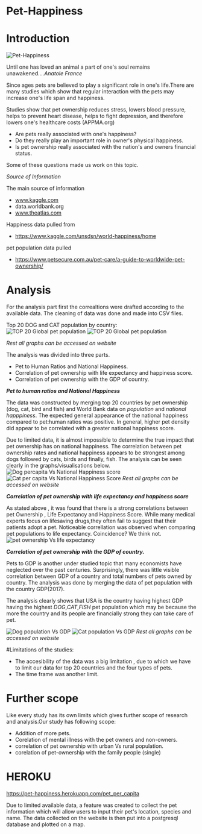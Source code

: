 # Pet-Happiness

# Introduction

![Pet-Happiness](Images/PETS.jpg)

Until one has loved an animal a part of one's soul remains unawakened....*Anatole France*

Since ages pets are believed to play a significant role in one's life.There are many studies which show that regular interaction with the pets may increase one's life span and happiness. 

Studies show that pet ownership reduces stress, lowers blood pressure, helps to prevent heart disease, helps to fight depression, and therefore lowers one's healthcare costs (APPMA.org)

* Are pets really associated with one's happiness?
* Do they really play an important role in owner's
  physical happiness.
* Is pet ownership really associated with the
  nation's and owners financial status.

Some of these questions made us work on this topic.

*Source of Information*

The main source of information 

* www.kaggle.com
* data.worldbank.org
* www.theatlas.com

Happiness data pulled from 
* https://www.kaggle.com/unsdsn/world-happiness/home

pet population data pulled
*  https://www.petsecure.com.au/pet-care/a-guide-to-worldwide-pet-ownership/



# Analysis 

For the analysis part first the correaltions were drafted according to the available data. The cleaning of data was done and made into CSV files.

Top 20 DOG and CAT population by country:
![TOP 20 Global pet population](images/20dogpop.png)
![TOP 20 Global pet population](images/20catpop.png)

*Rest all graphs can be accessed on website*

The analysis was divided into three parts.
* Pet to Human Ratios and National Happiness.
* Correlation of pet ownership with life expectancy
  and happiness score.
* Correlation of pet ownership with the GDP of 
  country.

***Pet to human ratios and National Happiness***

The data was constructed by merging top 20 countries by pet ownership (dog, cat, bird and fish) and World Bank data on *population* and *national happpiness*. The expected general appearance of the national happiness compared to pet:human ratios was positive. In general, higher pet density did appear to be correlated with a greater national happiness score.  

Due to limited data, it is almost impossible to determine the true impact that pet ownership has on national happiness.  The correlation between pet ownership rates and national happiness appears to be strongest among dogs followed by cats, birds and finally, fish. The analysis can be seen clearly in the graphs/visualisations below.
![Dog percapita Vs National Happiness score](images/dog.happiness.png)
![Cat per capita Vs National Happiness Score](images/cat.happiness.png)
*Rest all graphs can be accessed on website*


***Correlation of pet ownership with life expectancy
 and happiness score***

As stated above , it was found that there is a strong correlations between pet Ownership , Life Expectancy and Happiness Score.
While many medical experts focus on lifesaving drugs,they often fail to suggest that their patients adopt a pet.  Noticeable correllation was observed when comparing pet populations to life expectancy.   Coincidence?  We think not.  
![pet ownership Vs life expectancy](images/pet.lifeexpectancy.png)



***Correlation of pet ownership with the GDP of 
  country.***

Pets to GDP is another under studied topic that many economists have neglected over the past centuries.  Surprisingly, there was little visible correlation between GDP of a country and total numbers of pets owned by country. The analysis was done by merging the data of pet population with the country GDP(2017).

The analysis clearly shows that USA is the country having highest GDP having the highest *DOG*,*CAT*,*FISH* pet population which may be because the more the country and its people are financially strong they can take care of pet.

![Dog population Vs GDP](images/dog.png)
![Cat population Vs GDP](images/cat.png)
*Rest all graphs can be accessed on website*


#Limitations of the studies:

* The accesibility of the data was a big limitation ,  due to which we have to limit our data for top 20
  countries and the four types of pets.
* The time frame was another limit. 

# Further scope 

Like every study has its own limits which gives further scope of research and analysis.Our study has following scope:

* Addition of more pets.
* Corelation of mental illness with the pet owners
  and non-owners.
* correlation of pet ownership with urban Vs rural
  population.
* corelation of pet-ownership with the family people
  (single)

# HEROKU 

https://pet-happiness.herokuapp.com/pet_per_capita

Due to limited available data, a feature was created to collect the pet information which will allow users to input their pet's location, species and name. The data collected on the website is then put into a postgresql database and plotted on a map.  

